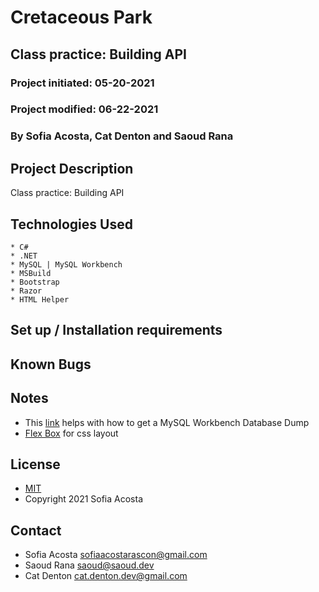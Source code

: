 # Cretaceous Park
## Class practice: Building API
### Project initiated: 05-20-2021
### Project modified: 06-22-2021 
### By Sofia Acosta, Cat Denton and Saoud Rana
## Project Description

Class practice: Building API 

## Technologies Used
 
```
* C#
* .NET
* MySQL | MySQL Workbench
* MSBuild
* Bootstrap
* Razor
* HTML Helper

 ```

## Set up / Installation requirements

## Known Bugs

## Notes

* This [link](https://hevodata.com/learn/mysql-workbench-database-dump/#steps) helps with how to get a MySQL Workbench Database Dump
* [Flex Box](https://developer.mozilla.org/en-US/docs/Learn/CSS/CSS_layout/Flexbox) for css layout 

## License
* [MIT](https://choosealicense.com/licenses/mit)
* Copyright 2021 Sofia Acosta
## Contact
* Sofia Acosta sofiaacostarascon@gmail.com
* Saoud Rana saoud@saoud.dev
* Cat Denton cat.denton.dev@gmail.com